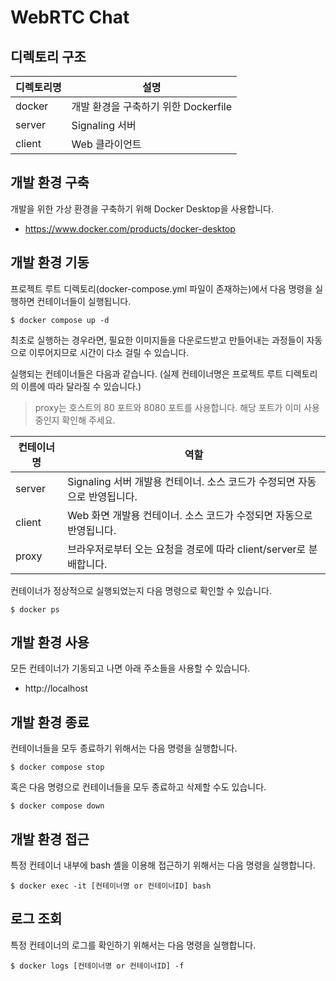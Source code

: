 # WebRTC Chat

## 디렉토리 구조

| 디렉토리명 | 설명                                 |
| ---------- | ------------------------------------ |
| docker     | 개발 환경을 구축하기 위한 Dockerfile |
| server     | Signaling 서버                       |
| client     | Web 클라이언트                       |

## 개발 환경 구축

개발을 위한 가상 환경을 구축하기 위해 Docker Desktop을 사용합니다.

- https://www.docker.com/products/docker-desktop

## 개발 환경 기동

프로젝트 루트 디렉토리(docker-compose.yml 파일이 존재하는)에서 다음 명령을 실행하면 컨테이너들이 실행됩니다.

```
$ docker compose up -d
```

최초로 실행하는 경우라면, 필요한 이미지들을 다운로드받고 만들어내는 과정들이 자동으로 이루어지므로 시간이 다소 걸릴 수 있습니다.

실행되는 컨테이너들은 다음과 같습니다. (실제 컨테이너명은 프로젝트 루트 디렉토리의 이름에 따라 달라질 수 있습니다.)

> proxy는 호스트의 80 포트와 8080 포트를 사용합니다. 해당 포트가 이미 사용중인지 확인해 주세요.

| 컨테이너명 | 역할                                                                      |
| ---------- | ------------------------------------------------------------------------- |
| server     | Signaling 서버 개발용 컨테이너. 소스 코드가 수정되면 자동으로 반영됩니다. |
| client     | Web 화면 개발용 컨테이너. 소스 코드가 수정되면 자동으로 반영됩니다.       |
| proxy      | 브라우저로부터 오는 요청을 경로에 따라 client/server로 분배합니다.        |

컨테이너가 정상적으로 실행되었는지 다음 명령으로 확인할 수 있습니다.

```
$ docker ps
```

## 개발 환경 사용

모든 컨테이너가 기동되고 나면 아래 주소들을 사용할 수 있습니다.

- http://localhost

## 개발 환경 종료

컨테이너들을 모두 종료하기 위해서는 다음 명령을 실행합니다.

```
$ docker compose stop
```

혹은 다음 명령으로 컨테이너들을 모두 종료하고 삭제할 수도 있습니다.

```
$ docker compose down
```

## 개발 환경 접근

특정 컨테이너 내부에 bash 셸을 이용해 접근하기 위해서는 다음 명령을 실행합니다.

```
$ docker exec -it [컨테이너명 or 컨테이너ID] bash
```

## 로그 조회

특정 컨테이너의 로그를 확인하기 위해서는 다음 명령을 실행합니다.

```
$ docker logs [컨테이너명 or 컨테이너ID] -f
```
